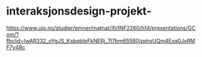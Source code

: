 # interaksjonsdesign-projekt-
https://www.uio.no/studier/emner/matnat/ifi/INF2260/h14/presentations/GCom/?fbclid=IwAR332_oYgJS_KsbqbIeFkNERj_7I7bm65580jzphsUQm4Exq0JxRMF7y48c
